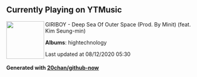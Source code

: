 ## Currently Playing on YTMusic

[<img align="left" width="100" src="https://lh3.googleusercontent.com/4Zi1gdy8xxQ8sIl_Xc2RCNBDGCy4FiIUtc334j3gztEfpybJRLR2HS3YcIGbZ3DFo1H-prw4ZBRNCTa2">](https://music.youtube.com/channel/UCMRvw9TUJB5m32YPrxLu7ag)

GIRIBOY - Deep Sea Of Outer Space (Prod. By Minit) (feat. Kim Seung-min)

**Albums**: hightechnology

Last updated at 08/12/2020 05:30

#### Generated with [20chan/github-now](https://github.com/20chan/github-now)


<!--
**20chan/20chan** is a ✨ _special_ ✨ repository because its `README.md` (this file) appears on your GitHub profile.

Here are some ideas to get you started:

- 🔭 I’m currently working on ...
- 🌱 I’m currently learning ...
- 👯 I’m looking to collaborate on ...
- 🤔 I’m looking for help with ...
- 💬 Ask me about ...
- 📫 How to reach me: ...
- 😄 Pronouns: ...
- ⚡ Fun fact: ...
-->
